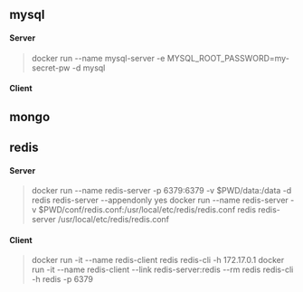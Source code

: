 ## mysql 

#### Server 

> docker run --name mysql-server -e MYSQL_ROOT_PASSWORD=my-secret-pw -d mysql

#### Client

> 



## mongo

>

## redis

#### Server

> docker run --name redis-server -p 6379:6379 -v $PWD/data:/data  			 -d redis 	redis-server --appendonly yes
> docker run --name redis-server -v $PWD/conf/redis.conf:/usr/local/etc/redis/redis.conf    redis 	redis-server /usr/local/etc/redis/redis.conf

#### Client

> docker run -it --name redis-client redis 					redis-cli -h 172.17.0.1
> docker run -it --name redis-client --link redis-server:redis --rm redis 	redis-cli -h redis -p 6379
